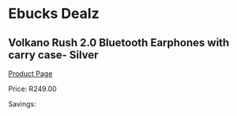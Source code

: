 
# Ebucks Dealz
## Volkano Rush 2.0 Bluetooth Earphones with carry case- Silver
[Product Page](https://www.ebucks.com/web/shop/productSelected.do?prodId=1196483636&catId=714972256)

Price: R249.00

Savings: 


	